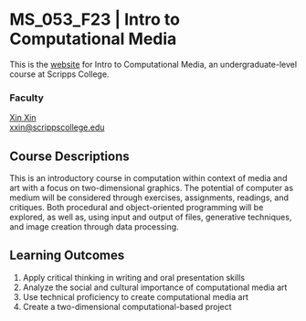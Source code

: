 # MS_053_F23 | Intro to Computational Media

This is the [website](https://parsonsdt.github.io/critical-computation-2022/) for Intro to Computational Media, an undergraduate-level course at Scripps College.

### Faculty
[Xin Xin](https://xin-xin.info)  
xxin@scrippscollege.edu

## Course Descriptions

This is an introductory course in computation within context of media and art with a focus on two-dimensional graphics. The potential of computer as medium will be considered through exercises, assignments, readings, and critiques. Both procedural and object-oriented programming will be explored, as well as, using input and output of files, generative techniques, and image creation through data processing.

## Learning Outcomes

1. Apply critical thinking in writing and oral presentation skills
1. Analyze the social and cultural importance of computational media art
1. Use technical proficiency to create computational media art
1. Create a two-dimensional computational-based project
